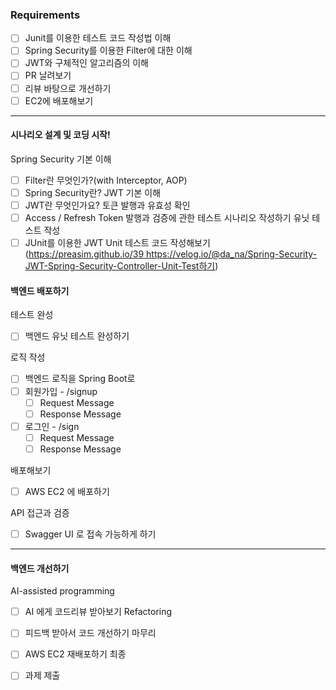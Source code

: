 ### Requirements

* [ ] Junit를 이용한 테스트 코드 작성법 이해
* [ ] Spring Security를 이용한 Filter에 대한 이해
* [ ] JWT와 구체적인 알고리즘의 이해
* [ ] PR 날려보기
* [ ] 리뷰 바탕으로 개선하기
* [ ] EC2에 배포해보기
----
#### 시나리오 설계 및 코딩 시작!
Spring Security 기본 이해
* [ ] Filter란 무엇인가?(with Interceptor, AOP)
* [ ] Spring Security란?
JWT 기본 이해
* [ ] JWT란 무엇인가요?
토큰 발행과 유효성 확인
* [ ] Access / Refresh Token 발행과 검증에 관한 테스트 시나리오 작성하기
유닛 테스트 작성
* [ ] JUnit를 이용한 JWT Unit 테스트 코드 작성해보기 (https://preasim.github.io/39 https://velog.io/@da_na/Spring-Security-JWT-Spring-Security-Controller-Unit-Test하기)

#### 백엔드 배포하기
테스트 완성
* [ ] 백엔드 유닛 테스트 완성하기

로직 작성
* [ ] 백엔드 로직을 Spring Boot로
* [ ] 회원가입 - /signup
    * [ ] Request Message
    * [ ] Response Message
* [ ] 로그인 - /sign 
    * [ ] Request Message
    * [ ] Response Message

배포해보기
* [ ] AWS EC2 에 배포하기

API 접근과 검증
* [ ] Swagger UI 로 접속 가능하게 하기

----
#### 백엔드 개선하기
AI-assisted programming
* [ ] AI 에게 코드리뷰 받아보기
Refactoring
* [ ] 피드백 받아서 코드 개선하기
마무리
* [ ] AWS EC2 재배포하기
최종
* [ ] 과제 제출


